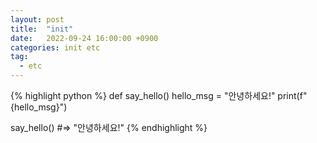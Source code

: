 ```yaml
---
layout: post
title:  "init"
date:   2022-09-24 16:00:00 +0900
categories: init etc
tag:  
  - etc
---
```


{% highlight python %}
def say_hello()
  hello_msg = "안녕하세요!"
  print(f"{hello_msg}")

say_hello()
#=> "안녕하세요!"
{% endhighlight %}
